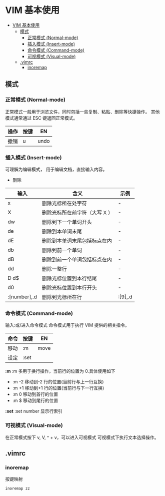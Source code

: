 # VIM 基本使用

<!-- @import "[TOC]" {cmd="toc" depthFrom=1 depthTo=6 orderedList=false} -->

<!-- code_chunk_output -->

- [VIM 基本使用](#vim-基本使用)
  - [模式](#模式)
    - [正常模式 (Normal-mode)](#正常模式-normal-mode)
    - [插入模式 (Insert-mode)](#插入模式-insert-mode)
    - [命令模式 (Command-mode)](#命令模式-command-mode)
    - [可视模式 (Visual-mode)](#可视模式-visual-mode)
  - [.vimrc](#vimrc)
    - [inoremap](#inoremap)

<!-- /code_chunk_output -->

## 模式

### 正常模式 (Normal-mode)

正常模式一般用于浏览文件，同时包括一些复制、粘贴、删除等快捷操作。
其他模式通常通过 ESC 键返回正常模式。

| 操作 | 按键 | EN   |
| ---- | ---- | ---- |
| 撤销 | u    | undo |

### 插入模式 (Insert-mode)

可理解为编辑模式，
用于编辑文档，直接输入内容。

- 删除

| 输入         | 含义                          | 示例    |
| ------------ | ----------------------------- | ------- |
| x            | 删除光标所在处字符            | -       |
| X            | 删除光标所在前字符（大写 X ） | -       |
| dw           | 删除到下一个单词开头          | -       |
| de           | 删除到本单词末尾              | -       |
| dE           | 删除到本单词末尾包括标点在内  | -       |
| db           | 删除到前一个单词              | -       |
| dB           | 删除到前一个单词包括标点在内  | -       |
| dd           | 删除一整行                    | -       |
| D d$         | 删除光标位置到本行结尾        | -       |
| d0           | 删除光标位置到本行开头        | -       |
| :[number],.d | 删除到光标所在行              | :[9],.d |

### 命令模式 (Command-mode)

输入:或/进入命令模式
命令模式用于执行 VIM 提供的相关指令。

| 命令 | 按键 | EN   |
| ---- | ---- | ---- |
| 移动 | :m   | move |
| 设定 | :set |      |

**:m**
:m 多用于换行操作，当前行的位置为 0.具体使用如下

- :m -2 移动到-2 行的位置(当前行与上一行互换)
- :m +1 移动到+1 行的位置(当前行与下一行互换)
- :m 0 移动到首行的位置
- :m $ 移动到尾行的位置

**:set**
:set number 显示行索引

### 可视模式 (Visual-mode)

在正常模式按下 v, V, ^ + v，可以进入可视模式
可视模式下执行文本选择操作。

## .vimrc

### inoremap

按键映射

```sh
inoremap zz

```
